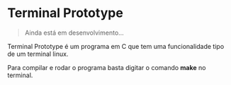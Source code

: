 # Terminal Prototype
> Ainda está em desenvolvimento...

Terminal Prototype é um programa em C que tem uma funcionalidade tipo de um terminal linux.

Para compilar e rodar o programa basta digitar o comando **make** no terminal.
